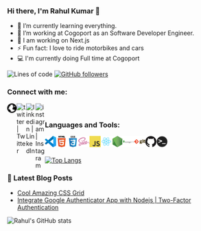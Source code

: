 ### Hi there, I'm Rahul Kumar  👋

- 🌱 I’m currently learning everything.
- 👯 I’m working at Cogoport as an Software Developer Engineer.
- 🥅 I am working on Next.js
- ⚡ Fun fact: I love to ride motorbikes and cars
- 💻 I'm currently doing Full time at Cogoport

![Lines of code](https://img.shields.io/badge/From%20Hello%20World%20I've%20written-4124786%20Lines%20of%20code-blue)
[![GitHub followers](https://img.shields.io/github/followers/rkrider.svg?style=social&label=Follow&maxAge=2592000)](https://github.com/rkrider?tab=followers)

### Connect with me:

[<img align="left" alt="iamrk.com" width="22px" src="https://raw.githubusercontent.com/iconic/open-iconic/master/svg/globe.svg" />](https://iamrk.herokuapp.com/)
[<img align="left" alt="twitter | Twitter" width="22px" src="https://cdn.jsdelivr.net/npm/simple-icons@v3/icons/twitter.svg" />](https://twitter.com/Rk_riderking)
[<img align="left" alt="linkedin | LinkedIn" width="22px" src="https://cdn.jsdelivr.net/npm/simple-icons@v3/icons/linkedin.svg" />](https://www.linkedin.com/in/rahul-kumar-518418193/)
[<img align="left" alt="instagram | Instagram" width="22px" src="https://cdn.jsdelivr.net/npm/simple-icons@v3/icons/instagram.svg" />](https://www.instagram.com/rk_terrific_rider/)

<br />


### Languages and Tools:

[<img align="left" alt="Visual Studio Code" width="26px" src="https://raw.githubusercontent.com/github/explore/80688e429a7d4ef2fca1e82350fe8e3517d3494d/topics/visual-studio-code/visual-studio-code.png" />](##)
[<img align="left" alt="HTML5" width="26px" src="https://raw.githubusercontent.com/github/explore/80688e429a7d4ef2fca1e82350fe8e3517d3494d/topics/html/html.png" />](##)
[<img align="left" alt="CSS3" width="26px" src="https://raw.githubusercontent.com/github/explore/80688e429a7d4ef2fca1e82350fe8e3517d3494d/topics/css/css.png" />](##)
[<img align="left" alt="Sass" width="26px" src="https://raw.githubusercontent.com/github/explore/80688e429a7d4ef2fca1e82350fe8e3517d3494d/topics/sass/sass.png" />](##)
[<img align="left" alt="JavaScript" width="26px" src="https://raw.githubusercontent.com/github/explore/80688e429a7d4ef2fca1e82350fe8e3517d3494d/topics/javascript/javascript.png" />](##)
[<img align="left" alt="React" width="26px" src="https://raw.githubusercontent.com/github/explore/80688e429a7d4ef2fca1e82350fe8e3517d3494d/topics/react/react.png" />](##)
[<img align="left" alt="Node.js" width="26px" src="https://raw.githubusercontent.com/github/explore/80688e429a7d4ef2fca1e82350fe8e3517d3494d/topics/nodejs/nodejs.png" />](##)
[<img align="left" alt="MongoDB" width="26px" src="https://raw.githubusercontent.com/github/explore/80688e429a7d4ef2fca1e82350fe8e3517d3494d/topics/mongodb/mongodb.png" />](##)
[<img align="left" alt="Git" width="26px" src="https://raw.githubusercontent.com/github/explore/80688e429a7d4ef2fca1e82350fe8e3517d3494d/topics/git/git.png" />](##)
[<img align="left" alt="GitHub" width="26px" src="https://raw.githubusercontent.com/github/explore/78df643247d429f6cc873026c0622819ad797942/topics/github/github.png" />](##)
[<img align="left" alt="Terminal" width="26px" src="https://raw.githubusercontent.com/github/explore/80688e429a7d4ef2fca1e82350fe8e3517d3494d/topics/terminal/terminal.png" />](##)

<br />
<br />

[![Top Langs](https://github-readme-stats.vercel.app/api/top-langs/?username=rkrider&layout=compact)](https://github.com/rkrider/github-readme-stats)


### 📕 Latest Blog Posts
- [Cool Amazing CSS Grid](https://dev.to/rkrider/cool-amazing-css-grid-1542)
- [Integrate Google Authenticator App with Nodejs | Two-Factor Authentication](https://medium.com/@rahulomnitrics/integrate-google-authenticator-app-with-nodejs-two-factor-authentication-77426e2353dc)

![Rahul's GitHub stats](https://github-readme-stats.vercel.app/api?username=rkrider&show_icons=true&theme=radical)
